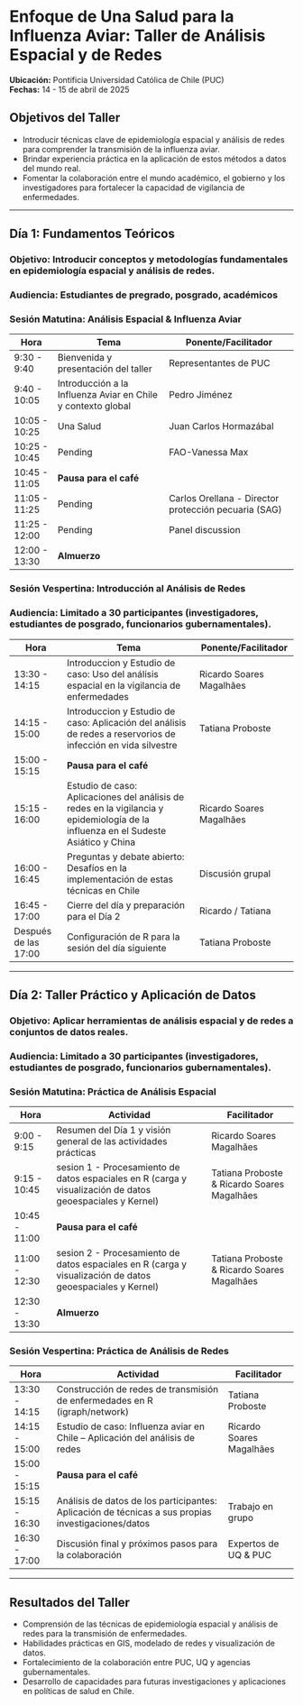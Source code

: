 # Enfoque de Una Salud para la Influenza Aviar: Taller de Análisis Espacial y de Redes

**Ubicación:** Pontificia Universidad Católica de Chile (PUC)  
**Fechas:** 14 - 15 de abril de 2025  

## Objetivos del Taller
- Introducir técnicas clave de epidemiología espacial y análisis de redes para comprender la transmisión de la influenza aviar.
- Brindar experiencia práctica en la aplicación de estos métodos a datos del mundo real.
- Fomentar la colaboración entre el mundo académico, el gobierno y los investigadores para fortalecer la capacidad de vigilancia de enfermedades.

---

## **Día 1: Fundamentos Teóricos**
### **Objetivo:** Introducir conceptos y metodologías fundamentales en epidemiología espacial y análisis de redes.  
### **Audiencia:** Estudiantes de pregrado, posgrado, académicos

### **Sesión Matutina: Análisis Espacial & Influenza Aviar**  
| Hora  | Tema | Ponente/Facilitador |
|-----------|------------------------------|----------------------|
| 9:30 - 9:40  | Bienvenida y presentación del taller | Representantes de PUC |
| 9:40 - 10:05  | Introducción a la Influenza Aviar en Chile y contexto global | Pedro Jiménez |
| 10:05 - 10:25  | Una Salud | Juan Carlos Hormazábal |
| 10:25 - 10:45  | Pending | FAO-Vanessa Max |
| 10:45 - 11:05  | **Pausa para el café** |  |
| 11:05 - 11:25  | Pending | Carlos Orellana - Director protección pecuaria (SAG) |
| 11:25 - 12:00  | Pending | Panel discussion |
| 12:00 - 13:30  | **Almuerzo** |  |

### **Sesión Vespertina: Introducción al Análisis de Redes**  
### **Audiencia:** Limitado a 30 participantes (investigadores, estudiantes de posgrado, funcionarios gubernamentales).  
| Hora  | Tema | Ponente/Facilitador |
|-----------|------------------------------|----------------------|
| 13:30 - 14:15  | Introduccion y Estudio de caso: Uso del análisis espacial en la vigilancia de enfermedades | Ricardo Soares Magalhães |
| 14:15 - 15:00  | Introduccion y Estudio de caso: Aplicación del análisis de redes a reservorios de infección en vida silvestre | Tatiana Proboste |
| 15:00 - 15:15  | **Pausa para el café** |  |
| 15:15 - 16:00  | Estudio de caso: Aplicaciones del análisis de redes en la vigilancia y epidemiología de la influenza en el Sudeste Asiático y China | Ricardo Soares Magalhães |
| 16:00 - 16:45  | Preguntas y debate abierto: Desafíos en la implementación de estas técnicas en Chile | Discusión grupal |
| 16:45 - 17:00  | Cierre del día y preparación para el Día 2 | Ricardo / Tatiana |
| Después de las 17:00 | Configuración de R para la sesión del día siguiente | Tatiana Proboste |

---

## **Día 2: Taller Práctico y Aplicación de Datos**
### **Objetivo:** Aplicar herramientas de análisis espacial y de redes a conjuntos de datos reales.  
### **Audiencia:** Limitado a 30 participantes (investigadores, estudiantes de posgrado, funcionarios gubernamentales).  

### **Sesión Matutina: Práctica de Análisis Espacial**  
| Hora  | Actividad | Facilitador |
|-----------|------------------------------|----------------------|
| 9:00 - 9:15  | Resumen del Día 1 y visión general de las actividades prácticas | Ricardo Soares Magalhães |
| 9:15 - 10:45  | sesion 1 - Procesamiento de datos espaciales en R (carga y visualización de datos geoespaciales y Kernel) | Tatiana Proboste & Ricardo Soares Magalhães
| 10:45 - 11:00  | **Pausa para el café** | 
| 11:00 - 12:30  | sesion 2 -  Procesamiento de datos espaciales en R (carga y visualización de datos geoespaciales y Kernel)  | Tatiana Proboste & Ricardo Soares Magalhães
| 12:30 - 13:30  | **Almuerzo** |  

### **Sesión Vespertina: Práctica de Análisis de Redes**  
| Hora  | Actividad | Facilitador |
|-----------|------------------------------|----------------------|
| 13:30 - 14:15  | Construcción de redes de transmisión de enfermedades en R (igraph/network) | Tatiana Proboste |
| 14:15 - 15:00  | Estudio de caso: Influenza aviar en Chile – Aplicación del análisis de redes | Ricardo Soares Magalhães |
| 15:00 - 15:15  | **Pausa para el café** |  |
| 15:15 - 16:30  | Análisis de datos de los participantes: Aplicación de técnicas a sus propias investigaciones/datos | Trabajo en grupo |
| 16:30 - 17:00  | Discusión final y próximos pasos para la colaboración | Expertos de UQ & PUC |

---

## **Resultados del Taller**
- Comprensión de las técnicas de epidemiología espacial y análisis de redes para la transmisión de enfermedades.
- Habilidades prácticas en GIS, modelado de redes y visualización de datos.
- Fortalecimiento de la colaboración entre PUC, UQ y agencias gubernamentales.
- Desarrollo de capacidades para futuras investigaciones y aplicaciones en políticas de salud en Chile.
